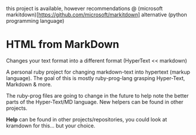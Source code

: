this project is available, however recommendations @ (microsoft markitdown)[https://github.com/microsoft/markitdown] alternative (python programming language)

# HTML from MarkDown

Changes your text format into a different format (HyperText << markdown)

A personal ruby project for changing markdown-text into hypertext (markup language). The goal of this is mostly ruby-prog-lang grasping Hyper-Text, Markdown & more.

The ruby-prog files are going to change in the future to help note the better parts of the Hyper-Text/MD language. New helpers can be found in other projects.

**Help** can be found in other projects/repositories, you could look at kramdown for this... but your choice. 
<!--
## note
this could be useful based on seen:
<img width="887" alt="unknown" src="https://github.com/user-attachments/assets/259ce0ff-093e-4650-a2ab-d3d020270cd9" />
-->
